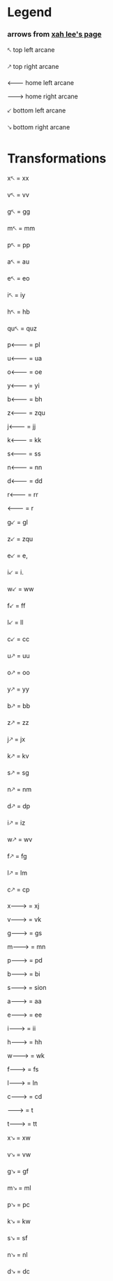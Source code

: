 # Legend

### arrows from [xah lee's page](http://xahlee.info/comp/unicode_arrows.html)

🡔 top left arcane

🡕 top right arcane

🡐 home left arcane

🡒 home right arcane

🡗 bottom left arcane

🡖 bottom right arcane

# Transformations

x🡔 = xx

v🡔 = vv

g🡔 = gg

m🡔 = mm

p🡔 = pp

a🡔 = au

e🡔 = eo

i🡔 = iy

h🡔 = hb

qu🡔 = quz

p🡐 = pl

u🡐 = ua

o🡐 = oe

y🡐 = yi

b🡐 = bh

z🡐 = zqu

j🡐 = jj

k🡐 = kk

s🡐 = ss

n🡐 = nn

d🡐 = dd

r🡐 = rr

<space>🡐 = <space>r

g🡗 = gl

z🡗 = zqu

e🡗 = e,

i🡗 = i.

w🡗 = ww

f🡗 = ff

l🡗 = ll

c🡗 = cc

u🡕 = uu

o🡕 = oo

y🡕 = yy

b🡕 = bb

z🡕 = zz

j🡕 = jx

k🡕 = kv

s🡕 = sg

n🡕 = nm

d🡕 = dp

i🡕 = iz

w🡕 = wv

f🡕 = fg

l🡕 = lm

c🡕 = cp

x🡒 = xj

v🡒 = vk

g🡒 = gs

m🡒 = mn

p🡒 = pd

b🡒 = bi

s🡒 = sion

a🡒 = aa

e🡒 = ee

i🡒 = ii

h🡒 = hh

w🡒 = wk

f🡒 = fs

l🡒 = ln

c🡒 = cd

<space>🡒 = <space>t

t🡒 = tt

x🡖 = xw

v🡖 = vw

g🡖 = gf

m🡖 = ml

p🡖 = pc

k🡖 = kw

s🡖 = sf

n🡖 = nl

d🡖 = dc

